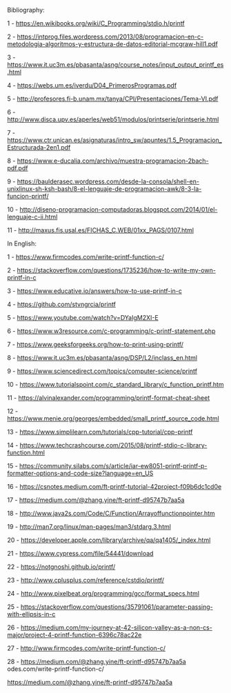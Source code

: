 Bibliography:

1 - https://en.wikibooks.org/wiki/C_Programming/stdio.h/printf

2 - https://intprog.files.wordpress.com/2013/08/programacion-en-c-metodologia-algoritmos-y-estructura-de-datos-editorial-mcgraw-hill1.pdf

3 - https://www.it.uc3m.es/pbasanta/asng/course_notes/input_output_printf_es.html

4 - https://webs.um.es/iverdu/D04_PrimerosProgramas.pdf

5 - http://profesores.fi-b.unam.mx/tanya/CPI/Presentaciones/Tema-VI.pdf

6 - http://www.disca.upv.es/aperles/web51/modulos/printserie/printserie.html

7 - https://www.ctr.unican.es/asignaturas/intro_sw/apuntes/1.5_Programacion_Estructurada-2en1.pdf

8 - https://www.e-ducalia.com/archivo/muestra-programacion-2bach-pdf.pdf

9 - https://baulderasec.wordpress.com/desde-la-consola/shell-en-unixlinux-sh-ksh-bash/8-el-lenguaje-de-programacion-awk/8-3-la-funcion-printf/

10 - http://diseno-programacion-computadoras.blogspot.com/2014/01/el-lenguaje-c-ii.html

11 - http://maxus.fis.usal.es/FICHAS_C.WEB/01xx_PAGS/0107.html

In English:

1 - https://www.firmcodes.com/write-printf-function-c/

2 - https://stackoverflow.com/questions/1735236/how-to-write-my-own-printf-in-c

3 - https://www.educative.io/answers/how-to-use-printf-in-c

4 - https://github.com/stvngrcia/printf

5 - https://www.youtube.com/watch?v=DYaIgM2XI-E

6 - https://www.w3resource.com/c-programming/c-printf-statement.php

7 - https://www.geeksforgeeks.org/how-to-print-using-printf/

8 - https://www.it.uc3m.es/pbasanta/asng/DSP/L2/inclass_en.html

9 - https://www.sciencedirect.com/topics/computer-science/printf

10 - https://www.tutorialspoint.com/c_standard_library/c_function_printf.htm

11 - https://alvinalexander.com/programming/printf-format-cheat-sheet

12 - https://www.menie.org/georges/embedded/small_printf_source_code.html

13 - https://www.simplilearn.com/tutorials/cpp-tutorial/cpp-printf

14 - https://www.techcrashcourse.com/2015/08/printf-stdio-c-library-function.html

15 - https://community.silabs.com/s/article/iar-ew8051-printf-printf-p-formatter-options-and-code-size?language=en_US

16 - https://csnotes.medium.com/ft-printf-tutorial-42project-f09b6dc1cd0e

17 - https://medium.com/@zhang.yine/ft-printf-d95747b7aa5a

18 - http://www.java2s.com/Code/C/Function/Arrayoffunctionpointer.htm

19 - http://man7.org/linux/man-pages/man3/stdarg.3.html

20 - https://developer.apple.com/library/archive/qa/qa1405/_index.html

21 - https://www.cypress.com/file/54441/download

22 - https://notgnoshi.github.io/printf/

23 - http://www.cplusplus.com/reference/cstdio/printf/

24 - http://www.pixelbeat.org/programming/gcc/format_specs.html

25 - https://stackoverflow.com/questions/35791061/parameter-passing-with-ellipsis-in-c

26 - https://medium.com/my-journey-at-42-silicon-valley-as-a-non-cs-major/project-4-printf-function-6396c78ac22e

27 - http://www.firmcodes.com/write-printf-function-c/

28 - https://medium.com/@zhang.yine/ft-printf-d95747b7aa5a
odes.com/write-printf-function-c/

https://medium.com/@zhang.yine/ft-printf-d95747b7aa5a
